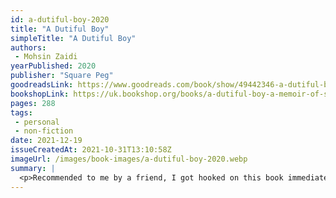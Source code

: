 ```yaml
---
id: a-dutiful-boy-2020
title: "A Dutiful Boy"
simpleTitle: "A Dutiful Boy"
authors:
 - Mohsin Zaidi
yearPublished: 2020
publisher: "Square Peg"
goodreadsLink: https://www.goodreads.com/book/show/49442346-a-dutiful-boy
bookshopLink: https://uk.bookshop.org/books/a-dutiful-boy-a-memoir-of-secrets-lies-and-family-love-winner-of-the-lambda-2021-literary-award-for-best-gay-memoir-biography/9781529112207
pages: 288
tags:
 - personal
 - non-fiction
date: 2021-12-19
issueCreatedAt: 2021-10-31T13:10:58Z
imageUrl: /images/book-images/a-dutiful-boy-2020.webp
summary: |
  <p>Recommended to me by a friend, I got hooked on this book immediately and read it in two days; I couldn't put it down. It's very well written; easy to read, fast paced and compelling. If you've read "Educated", it's a lot like that, only with a wildly different context. I loved it. Really well conveys the stress and impact of living with a lie from your family, and how that impacts your personal life. Also very positively show the power of therapy, and generally of friendship and support. Just amazing!</p>
---
```


